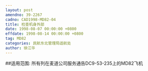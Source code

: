 ```yaml
---
layout: post
amendno: 39-2267
cadno: CAD1998-MD82-04
title: 检查机身外部
date: 1998-08-07 00:00:00 +0800
effdate: 1998-08-14 00:00:00 +0800
tag: MD82
categories: 民航东北管理局适航处
author: 徐江华
---
```


##适用范围:
所有列在麦道公司服务通告DC9-53-235上的MD82飞机

